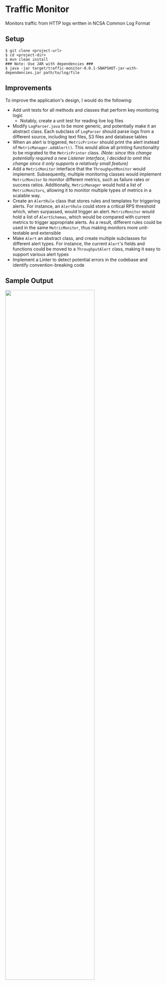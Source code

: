 # Traffic Monitor

Monitors traffic from HTTP logs written in NCSA Common Log Format

## Setup
```
$ git clone <project-url>
$ cd <project-dir>
$ mvn clean install
### Note: Use JAR with dependencies ###
$ java -jar target/traffic-monitor-0.0.1-SNAPSHOT-jar-with-dependencies.jar path/to/log/file
```

## Improvements
To improve the application's design, I would do the following:
- Add unit tests for all methods and classes that perform key monitoring logic
  - Notably, create a unit test for reading live log files
- Modify `LogParser.java` to be more generic, and potentially make it an abstract class. Each subclass of `LogParser` should parse logs from a different source, including text files, S3 files and database tables
- When an alert is triggered, `MetricPrinter` should print the alert instead of `MetricManager.addAlert()`. This would allow all printing functionality to be migrated to the `MetricPrinter` class. *(Note: since this change potentially required a new Listener interface, I decided to omit this change since it only supports a relatively small feature)*
- Add a `MetricMonitor` interface that the `ThroughputMonitor` would implement. Subsequently, multiple monitoring classes would implement `MetricMonitor` to monitor different metrics, such as failure rates or success ratios. Additionally, `MetricManager` would hold a list of `MetricMonitors`, allowing it to monitor multiple types of metrics in a scalable way.
- Create an `AlertRule` class that stores rules and templates for triggering alerts. For instance, an `AlertRule` could store a critical RPS threshold which, when surpassed, would trigger an alert. `MetricMonitor` would hold a list of `AlertSchemas`, which would be compared with current metrics to trigger appropriate alerts. As a result, different rules could be used in the same `MetricMonitor`, thus making monitors more unit-testable and extensible
- Make `Alert` an abstract class, and create multiple subclasses for different alert types. For instance, the current `Alert`'s fields and functions could be moved to a `ThroughputAlert` class, making it easy to support various alert types
- Implement a Linter to detect potential errors in the codebase and identify convention-breaking code

## Sample Output
<img src="https://user-images.githubusercontent.com/10332234/28776657-6ae09d66-75ac-11e7-900c-ae3d920308c9.png" width="75%" height="75%">

